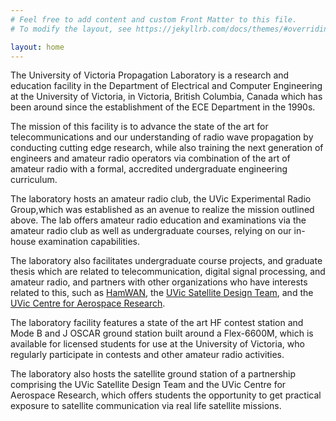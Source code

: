 ```yaml
---
# Feel free to add content and custom Front Matter to this file.
# To modify the layout, see https://jekyllrb.com/docs/themes/#overriding-theme-defaults

layout: home
---
```

The University of Victoria Propagation Laboratory is a research and education facility in the Department of Electrical and Computer Engineering at the University of Victoria, in Victoria, British Columbia, Canada which has been around since the establishment of the ECE Department in the 1990s.

The mission of this facility is to advance the state of the art for telecommunications and our understanding of radio wave propagation by conducting cutting edge research, while also training the next generation of engineers and amateur radio operators via combination of the art of amateur radio with a formal, accredited undergraduate engineering curriculum. 

The laboratory hosts an amateur radio club, the UVic Experimental Radio Group,which was established as an avenue to realize the mission outlined above. The lab offers amateur radio education and examinations via the amateur radio club as well as undergraduate courses, relying on our in-house examination capabilities. 

The laboratory also facilitates undergraduate course projects, and graduate thesis which are related to telecommunication, digital signal processing, and amateur radio, and partners with other organizations who have interests related to this, such as [HamWAN](https://hamwan.org), the [UVic Satellite Design Team](http://uvsd.ca), and the [UVic Centre for Aerospace Research](https://www.uvic-cfar.com/).

The laboratory facility features a state of the art HF contest station and Mode B and J OSCAR ground station built around a Flex-6600M, which is available for licensed students for use at the University of Victoria, who regularly participate in contests and other amateur radio activities. 

The laboratory also hosts the satellite ground station of a partnership comprising the UVic Satellite Design Team and the UVic Centre for Aerospace Research, which offers students the opportunity to get practical exposure to satellite communication via real life satellite missions.